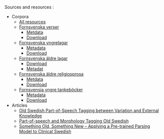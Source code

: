 

Sources and resources :
* Corpora
    * [All resources](https://spraakbanken.gu.se/eng/resources)
    * [Fornsvenska verser](https://spraakbanken.gu.se/eng/resource/fsv-verser)
        * [Metdata](https://spraakbanken.gu.se/eng/resource/fsv-verser/json)
        * [Download](http://spraakbanken.gu.se/lb/resurser/meningsmangder/fsv-verser.xml.bz2)
    * [Fornsvenska yngrelagar](https://spraakbanken.gu.se/eng/resource/fsv-yngrelagar)
        * [Metadata](https://spraakbanken.gu.se/eng/resource/fsv-yngrelagar/json)
        * [Download](http://spraakbanken.gu.se/lb/resurser/meningsmangder/fsv-yngrelagar.xml.bz2)
    * [Fornsvenska äldre lagar](https://spraakbanken.gu.se/eng/resource/fsv-aldrelagar)
        * [Download](http://spraakbanken.gu.se/lb/resurser/meningsmangder/fsv-aldrelagar.xml.bz2)
        * [Metadat](https://spraakbanken.gu.se/eng/resource/fsv-aldrelagar/json)
    * [Fornsvenska äldre religiosprosa](https://spraakbanken.gu.se/eng/resource/fsv-aldrereligiosprosa)
        * [Metdata](https://spraakbanken.gu.se/eng/resource/fsv-aldrereligiosprosa/json)
        * [Download](http://spraakbanken.gu.se/lb/resurser/meningsmangder/fsv-aldrereligiosprosa.xml.bz2)
    * [Fornsvensja yngre tankeböcker](https://spraakbanken.gu.se/eng/resource/fsv-yngretankebocker)
        * [Metadata](https://spraakbanken.gu.se/eng/resource/fsv-yngretankebocker/json)
        * [Download](http://spraakbanken.gu.se/lb/resurser/meningsmangder/fsv-yngretankebocker.xml.bz2)
* Articles
    * [Old Swedish Part-of-Speech Tagging between Variation and External Knowledge](http://www.aclweb.org/anthology/W16-2104)
    * [Part-of-speech and Morphology Tagging Old Swedish ](http://people.cs.umu.se/johanna/sltc2016/abstracts/SLTC_2016_paper_46.pdf)
    * [Something Old, Something New – Applying a Pre-trained Parsing Model to Clinical Swedish](http://www.aclweb.org/anthology/W11-4641)




